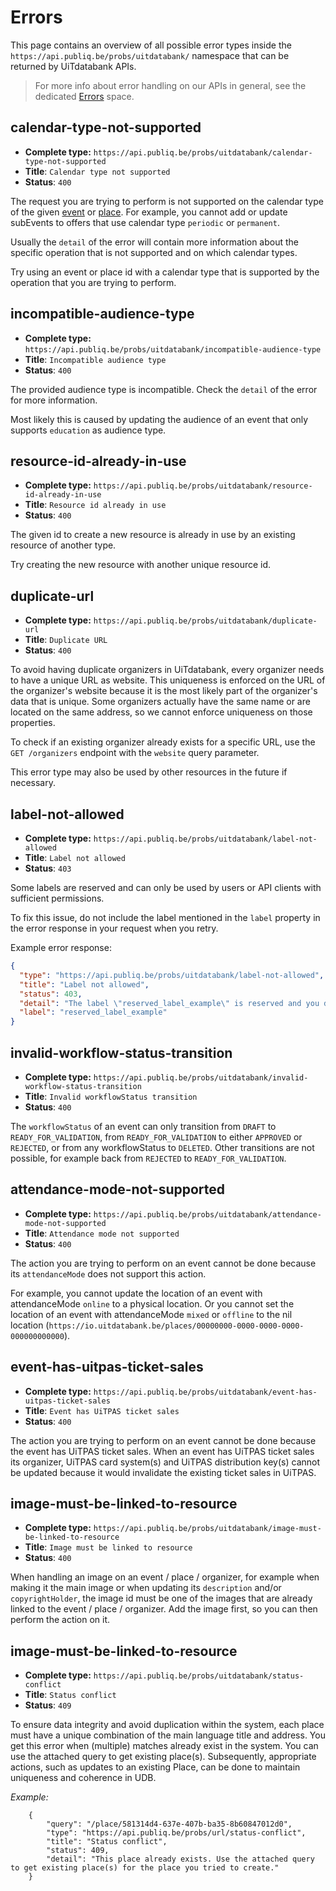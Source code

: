 # Errors

This page contains an overview of all possible error types inside the `https://api.publiq.be/probs/uitdatabank/` namespace that can be returned by UiTdatabank APIs.

> For more info about error handling on our APIs in general, see the dedicated [Errors](https://publiq.stoplight.io/docs/errors/d6a8ba3f3c186-introduction) space.

## calendar-type-not-supported

* **Complete type:** `https://api.publiq.be/probs/uitdatabank/calendar-type-not-supported`
* **Title**: `Calendar type not supported`
* **Status**: `400`

The request you are trying to perform is not supported on the calendar type of the given [event](/models/event-calendarType.json) or [place](/models/place-calendarType.json). For example, you cannot add or update subEvents to offers that use calendar type `periodic` or `permanent`.

Usually the `detail` of the error will contain more information about the specific operation that is not supported and on which calendar types.

Try using an event or place id with a calendar type that is supported by the operation that you are trying to perform.

## incompatible-audience-type

* **Complete type:** `https://api.publiq.be/probs/uitdatabank/incompatible-audience-type`
* **Title**: `Incompatible audience type`
* **Status**: `400`

The provided audience type is incompatible. Check the `detail` of the error for more information.

Most likely this is caused by updating the audience of an event that only supports `education` as audience type.

## resource-id-already-in-use

* **Complete type:** `https://api.publiq.be/probs/uitdatabank/resource-id-already-in-use`
* **Title**: `Resource id already in use`
* **Status**: `400`

The given id to create a new resource is already in use by an existing resource of another type.

Try creating the new resource with another unique resource id.

## duplicate-url

* **Complete type:** `https://api.publiq.be/probs/uitdatabank/duplicate-url`
* **Title**: `Duplicate URL`
* **Status**: `400`

To avoid having duplicate organizers in UiTdatabank, every organizer needs to have a unique URL as website. This uniqueness is enforced on the URL of the organizer's website because it is the most likely part of the organizer's data that is unique. Some organizers actually have the same name or are located on the same address, so we cannot enforce uniqueness on those properties.

To check if an existing organizer already exists for a specific URL, use the `GET /organizers` endpoint with the `website` query parameter.

This error type may also be used by other resources in the future if necessary.

## label-not-allowed

* **Complete type:** `https://api.publiq.be/probs/uitdatabank/label-not-allowed`
* **Title**: `Label not allowed`
* **Status**: `403`

Some labels are reserved and can only be used by users or API clients with sufficient permissions.

To fix this issue, do not include the label mentioned in the `label` property in the error response in your request when you retry.

Example error response:

```json
{
  "type": "https://api.publiq.be/probs/uitdatabank/label-not-allowed",
  "title": "Label not allowed",
  "status": 403,
  "detail": "The label \"reserved_label_example\" is reserved and you do not have sufficient permissions to use it.",
  "label": "reserved_label_example"
}
```

## invalid-workflow-status-transition

* **Complete type:** `https://api.publiq.be/probs/uitdatabank/invalid-workflow-status-transition`
* **Title**: `Invalid workflowStatus transition`
* **Status**: `400`

The `workflowStatus` of an event can only transition from `DRAFT` to `READY_FOR_VALIDATION`, from `READY_FOR_VALIDATION` to either `APPROVED` or `REJECTED`, or from any workflowStatus to `DELETED`. Other transitions are not possible, for example back from `REJECTED` to `READY_FOR_VALIDATION`.

## attendance-mode-not-supported

* **Complete type:** `https://api.publiq.be/probs/uitdatabank/attendance-mode-not-supported`
* **Title**: `Attendance mode not supported`
* **Status**: `400`

The action you are trying to perform on an event cannot be done because its `attendanceMode` does not support this action.

For example, you cannot update the location of an event with attendanceMode `online` to a physical location. Or you cannot set the location of an event with attendanceMode `mixed` or `offline` to the nil location (`https://io.uitdatabank.be/places/00000000-0000-0000-0000-000000000000`).

## event-has-uitpas-ticket-sales

* **Complete type:** `https://api.publiq.be/probs/uitdatabank/event-has-uitpas-ticket-sales`
* **Title**: `Event has UiTPAS ticket sales`
* **Status**: `400`

The action you are trying to perform on an event cannot be done because the event has UiTPAS ticket sales. When an event has UiTPAS ticket sales its organizer, UiTPAS card system(s) and UiTPAS distribution key(s) cannot be updated because it would invalidate the existing ticket sales in UiTPAS.

## image-must-be-linked-to-resource

* **Complete type:** `https://api.publiq.be/probs/uitdatabank/image-must-be-linked-to-resource`
* **Title**: `Image must be linked to resource`
* **Status**: `400`

When handling an image on an event / place / organizer, for example when making it the main image or when updating its `description` and/or `copyrightHolder`, the image id must be one of the images that are already linked to the event / place / organizer. Add the image first, so you can then perform the action on it.

## image-must-be-linked-to-resource

* **Complete type:** `https://api.publiq.be/probs/uitdatabank/status-conflict`
* **Title**: `Status conflict`
* **Status**: `409`

To ensure data integrity and avoid duplication within the system, each place must have a unique combination of the main language title and address. You get this error when (multiple) matches already exist in the system.
You can use the attached query to get existing place(s).
Subsequently, appropriate actions, such as updates to an existing Place, can be done to maintain uniqueness and coherence in UDB.

*Example:*
```
    {
        "query": "/place/581314d4-637e-407b-ba35-8b60847012d0",
        "type": "https://api.publiq.be/probs/url/status-conflict",
        "title": "Status conflict",
        "status": 409,
        "detail": "This place already exists. Use the attached query to get existing place(s) for the place you tried to create."
    }
```

